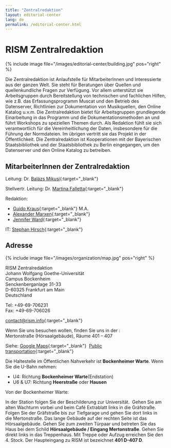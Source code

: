 ```yaml
---
title: "Zentralredaktion"
layout: editorial-center
lang: de
permalink: /editorial-center.html
---
```


# RISM Zentralredaktion

{% include image file="/images/editorial-center/building.jpg" pos="right" %}

Die Zentralredaktion ist Anlaufstelle für MitarbeiterInnen und Interessierte aus der ganzen Welt. Sie steht für Beratungen über Quellen und quellenkundliche Fragen zur Verfügung. Vor allem unterstützt sie Arbeitsgruppen durch Bereitstellung von technischen und fachlichen Hilfen, wie z.B. das Erfassungsprogramm Muscat und den Betrieb des Datenserver, Richtlinien zur Dokumentation von Musikquellen, den Online Katalog u.v.m. 
Die Zentralredaktion bietet für Arbeitsgruppen grundlegende Einarbeitung in das Programm und die Dokumentationsmethoden an und führt Workshops zu speziellen Themen durch. Als Redaktion fühlt sie sich verantwortlich für die Vereinheitlichung der Daten, insbesondere für die Führung der Normdateien. 
Im übrigen vertritt sie das Projekt in der Öffentlichkeit. 
Die Zentralredaktion ist Kooperationen mit der Bayerischen Staatsbibliothek und der Staatsbibliothek zu Berlin eingegangen, um den Datenserver und den Online Katalog zu betreiben.

## MitarbeiterInnen der Zentralredaktion

Leitung: Dr. [Balázs Mikusi](mailto:balazs.mikusi@rism.info){:target="_blank"}

Stellvertr. Leitung: Dr. [Martina Falletta](mailto:martina.falletta@rism.info){:target="_blank"}

Redaktion:
* [Guido Kraus](mailto:guido.kraus@rism.info){:target="_blank"} M.A.  
* [Alexander Marxen](mailto:alexander.marxen@rism.info){:target="_blank"}  
* [Jennifer Ward](mailto:jennifer.ward@rism.info){:target="_blank"}

IT: [Stephan Hirsch](mailto:stephan.hirsch@rism.info){:target="_blank"}

## Adresse

{% include image file="/images/organization/map.jpg" pos="right" %}

RISM Zentralredaktion  
Johann Wolfgang Goethe-Universität  
Campus Bockenheim  
Senckenberganlage 31-33  
D-60325 Frankfurt am Main  
Deutschland

Tel: +49-69-706231  
Fax: +49-69-706026

[contact@rism.info](mailto:contact@rism.info){:target="_blank"}

Wenn Sie uns besuchen wollen, finden Sie uns in der :  
Mertonstraße (Hörsaalgebäude), Räume 401 – 407

Siehe: [Google Maps](https://goo.gl/maps/30s4Z){:target="_blank"}  [Public transportation](http://www.rmv.de/en/){:target="_blank"}

Die Haltestelle im Öffentlichen Nahverkehr ist **Bockenheimer Warte**. Wenn Sie die U-Bahn nehmen: 

* U4: Richtung **Bockenheimer Warte**(Endstation)
* U6 & U7: Richtung **Heerstraße** oder **Hausen**

Von der Bockenheimer Warte:

In der Station folgen Sie der Beschilderung zur Universität.  
Gehen Sie am alten Wachturm vorbei und beim Café Extrablatt links in die Gräfstraße. Folgen Sie der Gräfstraße bis zur Tiefgarage und gehen Sie dort links in die Mertonstraße. Das lange Gebäude auf der rechten Seite ist das Hörsaalgebäude. Gehen Sie zum zweiten Türpaar und betreten Sie das Haus bei dem Schild **Hörsaalgebäude / Eingang Mertonstraße**. Gehen Sie direkt links in das Treppenhaus. Mit Treppe oder Aufzug erreichen Sie den 4. Stock. Der Haupteingang zu RISM ist bezeichnet **401 D-407 D**.



